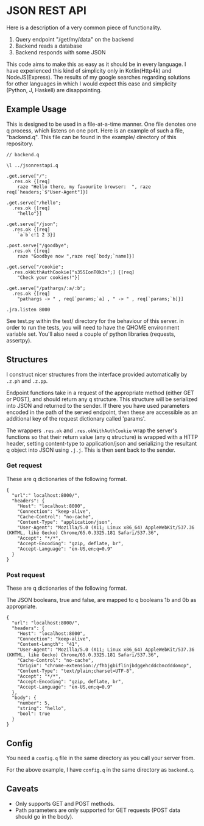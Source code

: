 # JSON REST API

Here is a description of a very common piece of functionality.

1. Query endpoint "/get/my/data" on the backend
2. Backend reads a database
3. Backend responds with some JSON

This code aims to make this as easy as it should be in every language.
I have experienced this kind of simplicity only in Kotlin(Http4k) and NodeJS(Express).
The results of my google searches regarding solutions for other languages in which I would
expect this ease and simplicity (Python, J, Haskell) are disappointing.

## Example Usage

This is designed to be used in a file-at-a-time manner. One file denotes one q
process, which listens on one port. Here is an example of such a file, "backend.q".
This file can be found in the example/ directory of this repository.

```
// backend.q

\l ../jsonrestapi.q

.get.serve["/";
  .res.ok {[req]
    raze "Hello there, my favourite browser:  ", raze req[`headers;`$"User-Agent"]}]

.get.serve["/hello";
  .res.ok {[req]
    "hello"}]

.get.serve["/json";
  .res.ok {[req]
    `a`b`c!1 2 3}]

.post.serve["/goodbye";
  .res.ok {[req]
    raze "Goodbye now ",raze req[`body;`name]}]

.get.serve["/cookie";
  .res.okWithAuthCookie["s355IonT0k3n";] {[req]
    "Check your cookies!"}]

.get.serve["/pathargs/:a/:b";
  .res.ok {[req]
    "pathargs -> " , req[`params;`a] , " -> " , req[`params;`b]}]

.jra.listen 8000
```

See test.py within the test/ directory for the behaviour of this server. in
order to run the tests, you will need to have the QHOME environment variable set.
You'll also need a couple of python libraries (requests, assertpy).

## Structures

I construct nicer structures from the interface provided automatically by `.z.ph` and `.z.pp`.

Endpoint functions take in a request of the appropriate method (either GET or POST), and should return any q structure. This structure will be serialized into JSON and returned to the sender. If there you have used parameters encoded in the path of the served endpoint, then these are accessible as an additional key of the request dictionary called 'params'.

The wrappers `.res.ok` and `.res.okWithAuthCookie` wrap the server's functions so that their return value (any q structure) is wrapped with a HTTP header, setting content-type to application/json and serializing the resultant q object into JSON using `.j.j`. This is then sent back to the sender.

### Get request

These are q dictionaries of the following format.

```
{
  "url":" localhost:8000/",
  "headers": {
    "Host": "localhost:8000",
    "Connection": "keep-alive",
    "Cache-Control": "no-cache",
    "Content-Type": "application/json",
    "User-Agent": "Mozilla/5.0 (X11; Linux x86_64) AppleWebKit/537.36 (KHTML, like Gecko) Chrome/65.0.3325.181 Safari/537.36",
    "Accept": "*/*",
    "Accept-Encoding": "gzip, deflate, br",
    "Accept-Language": "en-US,en;q=0.9"
  }
}
```

### Post request

These are q dictionaries of the following format.

The JSON booleans, true and false, are mapped to q booleans 1b and 0b as appropriate.

```
{
  "url": "localhost:8000/",
  "headers": {
    "Host": "localhost:8000",
    "Connection": "keep-alive",
    "Content-Length": "41",
    "User-Agent": "Mozilla/5.0 (X11; Linux x86_64) AppleWebKit/537.36 (KHTML, like Gecko) Chrome/65.0.3325.181 Safari/537.36",
    "Cache-Control": "no-cache",
    "Origin": "chrome-extension://fhbjgbiflinjbdggehcddcbncdddomop",
    "Content-Type": "text/plain;charset=UTF-8",
    "Accept": "*/*",
    "Accept-Encoding": "gzip, deflate, br",
    "Accept-Language": "en-US,en;q=0.9"
  },
  "body": {
    "number": 5,
    "string": "hello",
    "bool": true
  }
}
```

## Config

You need a `config.q` file in the same directory as you call your server from.

For the above example, I have `config.q` in the same directory as `backend.q`.

## Caveats

- Only supports GET and POST methods.
- Path parameters are only supported for GET requests (POST data should go in the body).
